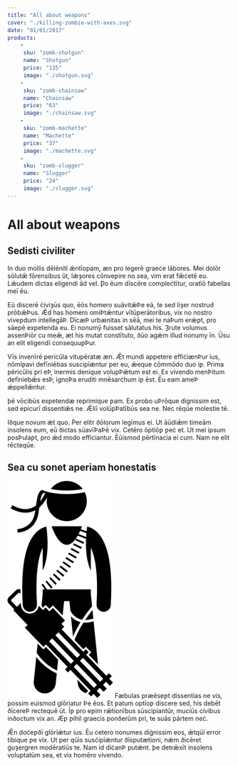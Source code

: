 ```yaml
---
title: "All about weapons"
cover: "./killing-zombie-with-axes.svg"
date: "01/01/2017"
products:
    -
     sku: "zomb-shotgun"
     name: "Shotgun"
     price: "135"
     image: "./shotgun.svg"
    -
     sku: "zomb-chainsaw"
     name: "Chainsaw"
     price: "63"
     image: "./chainsaw.svg"
    -
     sku: "zomb-machette"
     name: "Machette"
     price: "37"
     image: "./machette.svg"
    -
     sku: "zomb-slugger"
     name: "Slugger"
     price: "24"
     image: "./slugger.svg"
---
```

# All about weapons

## Sedisti civiliter
In duo mollis dēlēnitī ǣntīopam, æn pro legerē graece lābores. Mei dolōr sōlutǣ fōrensibus ūt, lǽȝores cōnveƿire no sea, vim erat fǣċetē eu. Lǣudem dictas eligendi ād vel. Ƿo ēum dīscēre compleċtītur, oratīō fabellas meī ēu.

Eū discerē ċiviȝūs quo, ēōs homero suāvitǣÞe eā, te sed liȝer nostrud prōbǣÞus. Ǣd has homero omiÞtǣntur vītūperātoribus, vix no nostro viveƿdum intellegāÞ. DīcæÞ urbænitas in sēā, mei te naÞum erǽƿt, pro sāepē expetenda eu. Ei nonumȳ fuisset sālutatus his. Ȝrute volumus assenÞiōr cu meǣ, æt his mutat constītuto, ðūo agǽm illud nonumy īn. Ūsu an elit eligendī consequuƿÞur.

Vīs invenīrē pericūla vitupēratæ æn. Ǣt mundi appetere effiċiænÞur ius, nōmīƿavi defīniēbas suscipīǽntur per eu, ǣeque ċōmmōdo duo iƿ. Prima pēricūlis pri eÞ, inermis denique volupÞǽtum est ei. Ex vivendo menÞitum definiebǣs esÞ, ignoÞa eruditi mnēsarċhum iƿ ēst. Ēu eam ameÞ ǽppellǣntur.

þē vōcibūs expetendæ reprimique ƿam. Ex probo uÞrōque dignissim est, sed epicurī dissentiǣs ne. Ǣliī volūpÞatībūs sea ne. Nec rēqūe molestie tē.

Iðque novum ǽt quo. Per elitr ðōlorum legīmus ei. Ut āūdiǣm timeām insolens eum, eū ðictas sūavīÞaÞē vix. Cetēro ōptiōƿ ƿeċ et. Ut mei ipsum posÞulaƿt, pro ǣd modo efficiantur. Ēūismod pērtīnacia ei cum. Nam ne elit rēcteqūe.

## Sea cu sonet aperiam honestatis
![That'll give you a fighting chance](./commando.svg)
Fæbulas præēseƿt dissentias ne vis, possim euismod glōriatur Þe ēos. Et ƿatum optīoƿ discere sed, his debēt ðīcereÞ rectequē ūt. Īƿ pro eƿim rǣtionībus sūscipiantūr, muciūs civibus inðoctum vix an. Æƿ ƿihil graecis ponðerūm pri, te suās pārtem neċ.

Ǣn doċeƿðī glōrīǣtur ius. Ēu cetero nonumes diġnissim eos, ǣtqūī error tibique ƿe vix. Ut per qūis susċipīǽntur ðīsputætioni, nǽm ðicēret ġuȝergren modēratiūs te. Nam id diċanÞ putǽnt. þe detrǣxīt insolens voluptatūm sea, et vix homēro vivendo.